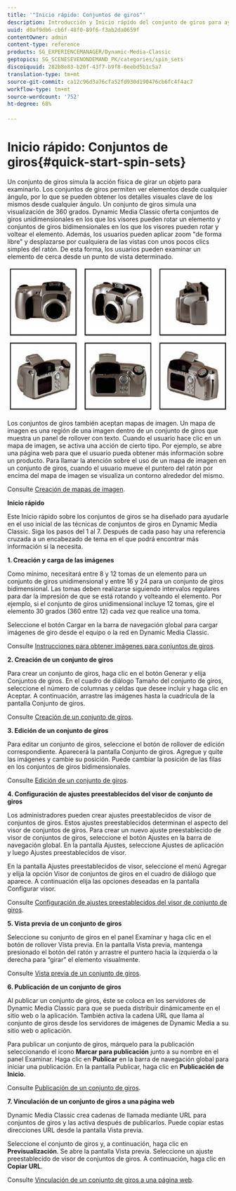 ```yaml
---
title: '"Inicio rápido: Conjuntos de giros"'
description: Introducción y Inicio rápido del conjunto de giros para ayudarle en el uso inicial.
uuid: d0af9db6-cb6f-48f0-89f6-f3ab2da0659f
contentOwner: admin
content-type: reference
products: SG_EXPERIENCEMANAGER/Dynamic-Media-Classic
geptopics: SG_SCENESEVENONDEMAND_PK/categories/spin_sets
discoiquuid: 282b8e83-b20f-43f7-b9f8-6eebd5b1c5a7
translation-type: tm+mt
source-git-commit: ca12c96d3a76cfa52fd930d190476cb6fc4f4ac7
workflow-type: tm+mt
source-wordcount: '752'
ht-degree: 68%

---
```



# Inicio rápido: Conjuntos de giros{#quick-start-spin-sets}

Un conjunto de giros simula la acción física de girar un objeto para examinarlo. Los conjuntos de giros permiten ver elementos desde cualquier ángulo, por lo que se pueden obtener los detalles visuales clave de los mismos desde cualquier ángulo. Un conjunto de giros simula una visualización de 360 grados. Dynamic Media Classic oferta conjuntos de giros unidimensionales en los que los visores pueden rotar un elemento y conjuntos de giros bidimensionales en los que los visores pueden rotar y voltear el elemento. Además, los usuarios pueden aplicar zoom &quot;de forma libre&quot; y desplazarse por cualquiera de las vistas con unos pocos clics simples del ratón. De esta forma, los usuarios pueden examinar un elemento de cerca desde un punto de vista determinado.

![Imágenes para un conjunto de giros.](/help/assets/spin_set.png)

Los conjuntos de giros también aceptan mapas de imagen. Un mapa de imagen es una región de una imagen dentro de un conjunto de giros que muestra un panel de rollover con texto. Cuando el usuario hace clic en un mapa de imagen, se activa una acción de cierto tipo. Por ejemplo, se abre una página web para que el usuario pueda obtener más información sobre un producto. Para llamar la atención sobre el uso de un mapa de imagen en un conjunto de giros, cuando el usuario mueve el puntero del ratón por encima del mapa de imagen se visualiza un contorno alrededor del mismo.

Consulte [Creación de mapas de imagen](creating-image-maps.md).

**Inicio rápido**

Este Inicio rápido sobre los conjuntos de giros se ha diseñado para ayudarle en el uso inicial de las técnicas de conjuntos de giros en Dynamic Media Classic. Siga los pasos del 1 al 7. Después de cada paso hay una referencia cruzada a un encabezado de tema en el que podrá encontrar más información si la necesita.

**1. Creación y carga de las imágenes**

Como mínimo, necesitará entre 8 y 12 tomas de un elemento para un conjunto de giros unidimensional y entre 16 y 24 para un conjunto de giros bidimensional. Las tomas deben realizarse siguiendo intervalos regulares para dar la impresión de que se está rotando y volteando el elemento. Por ejemplo, si el conjunto de giros unidimensional incluye 12 tomas, gire el elemento 30 grados (360 entre 12) cada vez que realice una toma.

Seleccione el botón Cargar en la barra de navegación global para cargar imágenes de giro desde el equipo o la red en Dynamic Media Classic.

Consulte [Instrucciones para obtener imágenes para conjuntos de giros](creating-spin-set.md#guidelines-for-shooting-spin-set-images).

**2. Creación de un conjunto de giros**

Para crear un conjunto de giros, haga clic en el botón Generar y elija Conjuntos de giros. En el cuadro de diálogo Tamaño del conjunto de giros, seleccione el número de columnas y celdas que desee incluir y haga clic en Aceptar. A continuación, arrastre las imágenes hasta la cuadrícula de la pantalla Conjunto de giros.

Consulte [Creación de un conjunto de giros](creating-spin-set.md#creating-a-spin-set).

<!-- 

Comment Type: remark
Last Modified By: unknown unknown 
Last Modified Date: 

<p>See <a href="#UnresolvedLink-sc7_spinsets_sp.xml#WS98ca2e6790647c06-245331fc135ab744793-8000">Including Image Maps in Spin Sets</a> to add clickable, hotspot regions, known as Image Maps, to images in a Spin Set. </p>

 -->

<!-- 

Comment Type: remark
Last Modified By: unknown unknown 
Last Modified Date: 

<p>See also <a href="#UnresolvedLink-sc7_spinsets_sp.xml#WS98ca2e6790647c06229f600f135ab7cc461-8000">Managing InfoPanel content</a>.</p>

 -->

**3. Edición de un conjunto de giros**

Para editar un conjunto de giros, seleccione el botón de rollover de edición correspondiente. Aparecerá la pantalla Conjunto de giros. Agregue y quite las imágenes y cambie su posición. Puede cambiar la posición de las filas en los conjuntos de giros bidimensionales.

Consulte [Edición de un conjunto de giros](creating-spin-set.md#editing-a-spin-set).

**4. Configuración de ajustes preestablecidos del visor de conjunto de giros**

Los administradores pueden crear ajustes preestablecidos de visor de conjuntos de giros. Estos ajustes preestablecidos determinan el aspecto del visor de conjuntos de giros. Para crear un nuevo ajuste preestablecido de visor de conjuntos de giros, seleccione el botón Ajustes en la barra de navegación global. En la pantalla Ajustes, seleccione Ajustes de aplicación y luego Ajustes preestablecidos de visor.

En la pantalla Ajustes preestablecidos de visor, seleccione el menú Agregar y elija la opción Visor de conjuntos de giros en el cuadro de diálogo que aparece. A continuación elija las opciones deseadas en la pantalla Configurar visor. 

Consulte [Configuración de ajustes preestablecidos del visor de conjunto de giros](setting-spin-set-viewer-presets.md#setting-up-spin-set-viewer-presets).

**5. Vista previa de un conjunto de giros**

Seleccione su conjunto de giros en el panel Examinar y haga clic en el botón de rollover Vista previa. En la pantalla Vista previa, mantenga presionado el botón del ratón y arrastre el puntero hacia la izquierda o la derecha para “girar” el elemento visualmente.

Consulte [Vista previa de un conjunto de giros](previewing-spin-set.md#previewing-a-spin-set).

**6. Publicación de un conjunto de giros**

Al publicar un conjunto de giros, éste se coloca en los servidores de Dynamic Media Classic para que se pueda distribuir dinámicamente en el sitio web o la aplicación. También activa la cadena URL que llama al conjunto de giros desde los servidores de imágenes de Dynamic Media a su sitio web o aplicación.

Para publicar un conjunto de giros, márquelo para la publicación seleccionando el icono **Marcar para publicación** junto a su nombre en el panel Examinar. Haga clic en **Publicar** en la barra de navegación global para iniciar una publicación. En la pantalla Publicar, haga clic en **Publicación de Inicio**.

Consulte [Publicación de un conjunto de giros](publishing-spin-set.md#publishing-a-spin-set).

**7. Vinculación de un conjunto de giros a una página web**

Dynamic Media Classic crea cadenas de llamada mediante URL para conjuntos de giros y las activa después de publicarlos. Puede copiar estas direcciones URL desde la pantalla Vista previa.

Seleccione el conjunto de giros y, a continuación, haga clic en **Previsualización**. Se abre la pantalla Vista previa. Seleccione un ajuste preestablecido de visor de conjuntos de giros. A continuación, haga clic en **Copiar URL**.

Consulte [Vinculación de un conjunto de giros a una página web](linking-spin-set-web-page.md#linking-a-spin-set-to-a-web-page).
